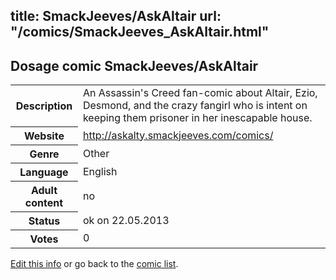 title: SmackJeeves/AskAltair
url: "/comics/SmackJeeves_AskAltair.html"
---
Dosage comic SmackJeeves/AskAltair
-----------------------------------------

<p id="msg"></p>
<script type="text/javascript">
if (window.location.search === '?edit_info_mail=sent_ok') {
  var elem = document.getElementById("msg");
  elem.innerHTML = 'Edited information sucessfully sent for review, which is usually done daily. Thanks!';
  elem.className = 'ok';
}
</script>
<table class="comicinfo">
<tr>
<th>Description</th><td>An Assassin's Creed fan-comic about Altair, Ezio, Desmond, and the crazy fangirl who is intent on keeping them prisoner in her inescapable house.</td>
</tr>
<tr>
<th>Website</th><td><a href="http://askalty.smackjeeves.com/comics/">http://askalty.smackjeeves.com/comics/</a></td>
</tr>
<tr>
<th>Genre</th><td>Other</td>
</tr>
<tr>
<th>Language</th><td>English</td>
</tr>
<tr>
<th>Adult content</th><td>no</td>
</tr>
<tr>
<th>Status</th><td>ok on 22.05.2013</td>
</tr>
<tr>
<th>Votes</th><td>0</td>
</tr>
</table>

[Edit this info](SmackJeeves_AskAltair_edit.html) or go back to the [comic list](../comic-index.html).
